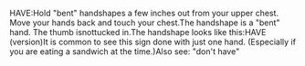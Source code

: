 HAVE:Hold "bent" handshapes a few inches out from your upper chest.  Move your 
hands back and touch your chest.The handshape is a "bent" hand. The thumb isnottucked in.The handshape looks like this:HAVE (version)It is common to see this sign done with just one hand. (Especially if you are 
eating a sandwich at the time.)Also see: "don't have"
